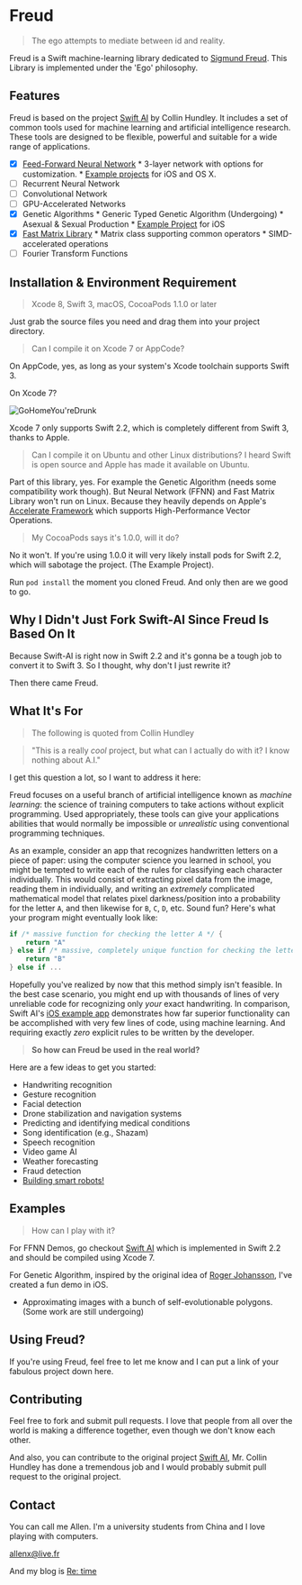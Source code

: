 # Freud

>The ego attempts to mediate between id and reality.

Freud is a Swift machine-learning library dedicated to [Sigmund Freud](https://en.wikipedia.org/wiki/Sigmund_Freud). This Library is implemented under the 'Ego' philosophy.

## Features

Freud is based on the project [Swift AI](https://github.com/collinhundley/Swift-AI/blob/master/README.md) by Collin Hundley. It includes a set of common tools used for machine learning and artificial intelligence research. These tools are designed to be flexible, powerful and suitable for a wide range of applications.

- [x] [Feed-Forward Neural Network](https://github.com/collinhundley/Swift-AI/blob/master/Documentation/FFNN.md#multi-layer-feed-forward-neural-network)
      * 3-layer network with options for customization.
      * [Example projects](https://github.com/collinhundley/Swift-AI/tree/master/Examples#swift-ai-examples) for iOS and OS X.
- [ ] Recurrent Neural Network
- [ ] Convolutional Network
- [ ] GPU-Accelerated Networks
- [x] Genetic Algorithms
      * Generic Typed Genetic Algorithm (Undergoing)
      * Asexual & Sexual Production
      * [Example Project]() for iOS
- [x] [Fast Matrix Library](https://github.com/collinhundley/Swift-AI/blob/master/Documentation/Matrix.md#matrix)
      * Matrix class supporting common operators
      * SIMD-accelerated operations
- [ ] Fourier Transform Functions

## Installation & Environment Requirement

> Xcode 8, Swift 3, macOS, CocoaPods 1.1.0 or later

Just grab the source files you need and drag them into your project directory.

> Can I compile it on Xcode 7 or AppCode?

On AppCode, yes, as long as your system's Xcode toolchain supports Swift 3.

On Xcode 7?

![GoHomeYou'reDrunk](http://ogbzxx07e.bkt.clouddn.com/GoHome.png)

Xcode 7 only supports Swift 2.2, which is completely different from Swift 3, thanks to Apple.

> Can I compile it on Ubuntu and other Linux distributions? I heard Swift is open source and Apple has made it available on Ubuntu.

Part of this library, yes. For example the Genetic Algorithm (needs some compatibility work though). But Neural Network (FFNN) and Fast Matrix Library won't run on Linux. Because they heavily depends on Apple's [Accelerate Framework](https://developer.apple.com/reference/accelerate) which supports High-Performance Vector Operations.

> My CocoaPods says it's 1.0.0, will it do?

No it won't. If you're using 1.0.0 it will very likely install pods for Swift 2.2, which will sabotage the project. (The Example Project).

Run `pod install` the moment you cloned Freud. And only then are we good to go.

## Why I Didn't Just Fork Swift-AI Since Freud Is Based On It

Because Swift-AI is right now in Swift 2.2 and it's gonna be a tough job to convert it to Swift 3. So I thought, why don't I just rewrite it? 

Then there came Freud.

## What It's For

> The following is quoted from Collin Hundley

> "This is a really *cool* project, but what can I actually do with it? I know nothing about A.I."

I get this question a lot, so I want to address it here:

Freud focuses on a useful branch of artificial intelligence known as *machine learning*: the science of training computers to take actions without explicit programming. Used appropriately, these tools can give your applications abilities that would normally be impossible or *unrealistic* using conventional programming techniques.

As an example, consider an app that recognizes handwritten letters on a piece of paper: using the computer science you learned in school, you might be tempted to write each of the rules for classifying each character individually. This would consist of extracting pixel data from the image, reading them in individually, and writing an *extremely* complicated mathematical model that relates pixel darkness/position into a probability for the letter `A`, and then likewise for `B`, `C`, `D`, etc. Sound fun? Here's what your program might eventually look like:

```swift
if /* massive function for checking the letter A */ {
    return "A"
} else if /* massive, completely unique function for checking the letter B */ { 
    return "B"
} else if ...
```

Hopefully you've realized by now that this method simply isn't feasible. In the best case scenario, you might end up with thousands of lines of very unreliable code for recognizing only *your* exact handwriting. In comparison, Swift AI's [iOS example app](https://github.com/collinhundley/Swift-AI/tree/master/Examples#ios) demonstrates how far superior functionality can be accomplished with very few lines of code, using machine learning. And requiring exactly *zero* explicit rules to be written by the developer.

>**So how can Freud be used in the real world?**

Here are a few ideas to get you started:
- Handwriting recognition
- Gesture recognition
- Facial detection
- Drone stabilization and navigation systems
- Predicting and identifying medical conditions
- Song identification (e.g., Shazam)
- Speech recognition
- Video game AI
- Weather forecasting
- Fraud detection
- [Building smart robots!](https://www.youtube.com/watch?v=99DOwLcbKl8)

## Examples

> How can I play with it?

For FFNN Demos, go checkout [Swift AI](https://github.com/collinhundley/Swift-AI/tree/master/Examples/iOS) which is implemented in Swift 2.2 and should be compiled using Xcode 7.

For Genetic Algorithm, inspired by the original idea of [Roger Johansson](https://rogerjohansson.blog/2008/12/07/genetic-programming-evolution-of-mona-lisa/), I've created a fun demo in iOS.

* Approximating images with a bunch of self-evolutionable polygons. (Some work are still undergoing)

## Using Freud?

If you're using Freud, feel free to let me know and I can put a link of your fabulous project down here.

## Contributing

Feel free to fork and submit pull requests. I love that people from all over the world is making a difference together, even though we don't know each other.

And also, you can contribute to the original project [Swift AI](https://github.com/collinhundley/Swift-AI/tree/master/Examples/iOS), Mr. Collin Hundley has done a tremendous job and I would probably submit pull request to the original project.

## Contact

You can call me Allen. I'm a university students from China and I love playing with computers.

[allenx@live.fr](mailto:allenx@live.fr)

And my blog is [Re: time](allenxa.com)

